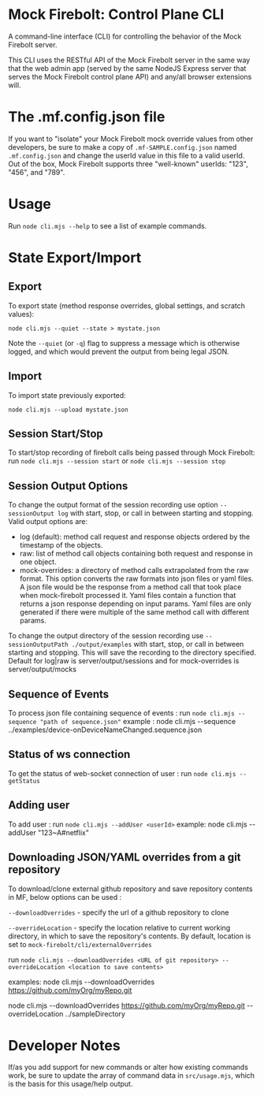 Mock Firebolt: Control Plane CLI
================================

A command-line interface (CLI) for controlling the behavior of the Mock Firebolt server.

This CLI uses the RESTful API of the Mock Firebolt server in the same way that the web admin app (served by the same NodeJS Express server that serves the Mock Firebolt control plane API) and any/all browser extensions will.

# The .mf.config.json file

If you want to "isolate" your Mock Firebolt mock override values from other developers, be sure to make a copy of `.mf-SAMPLE.config.json`
named `.mf.config.json` and change the userId value in this file to a valid userId. Out of the box, Mock Firebolt supports three "well-known"
userIds: "123", "456", and "789".

# Usage

Run `node cli.mjs --help` to see a list of example commands.

# State Export/Import

## Export

To export state (method response overrides, global settings, and scratch values):

```
node cli.mjs --quiet --state > mystate.json
```

Note the `--quiet` (or `-q`) flag to suppress a message which is otherwise logged, and which would prevent the output from being legal JSON.

## Import

To import state previously exported:

```
node cli.mjs --upload mystate.json
```

## Session Start/Stop

To start/stop recording of firebolt calls being passed through Mock Firebolt:
run `node cli.mjs --session start` or `node cli.mjs --session stop`

## Session Output Options

To change the output format of the session recording use option
`--sessionOutput log` 
with start, stop, or call in between starting and stopping.
Valid output options are:
- log (default): method call request and response objects ordered by the timestamp of the objects.
- raw: list of method call objects containing both request and response in one object.
- mock-overrides: a directory of method calls extrapolated from the raw format. This option converts the raw formats into json files or yaml files. A json file would be the response from a method call that took place when mock-firebolt processed it. Yaml files contain a function that returns a json response depending on input params. Yaml files are only generated if there were multiple of the same method call with different params. 

To change the output directory of the session recording use 
`--sessionOutputPath ./output/examples`
with start, stop, or call in between starting and stopping.
This will save the recording to the directory specified. Default for log|raw is server/output/sessions and for mock-overrides is server/output/mocks

## Sequence of Events

To process json file containing sequence of events :
run `node cli.mjs --sequence "path of sequence.json"`
example : node cli.mjs --sequence ../examples/device-onDeviceNameChanged.sequence.json

## Status of ws connection

To get the status of web-socket connection of user :
run `node cli.mjs --getStatus`

## Adding user

To add user :
run `node cli.mjs --addUser <userId>`
example: node cli.mjs --addUser "123~A#netflix"

## Downloading JSON/YAML overrides from a git repository

To download/clone external github repository and save repository contents in MF, below options can be used :

`--downloadOverrides` - specify the url of a github repository to clone

`--overrideLocation` - specify the location relative to current working directory, in which to save the repository's contents. By default, location is set to `mock-firebolt/cli/externalOverrides`

run `node cli.mjs --downloadOverrides <URL of git repository> --overrideLocation <location to save contents>`

examples: 
node cli.mjs --downloadOverrides https://github.com/myOrg/myRepo.git

node cli.mjs --downloadOverrides https://github.com/myOrg/myRepo.git --overrideLocation ../sampleDirectory

# Developer Notes

If/as you add support for new commands or alter how existing commands work, be sure to update the array of command data in `src/usage.mjs`, which is the basis for this usage/help output.
